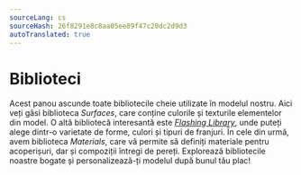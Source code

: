 ```yaml
---
sourceLang: cs
sourceHash: 26f8291e8c8aa05ee89f47c20dc2d9d3
autoTranslated: true
---
```


# Biblioteci
Acest panou ascunde toate bibliotecile cheie utilizate în modelul nostru. Aici veți găsi biblioteca *Surfaces*, care conține culorile și texturile elementelor din model. O altă bibliotecă interesantă este [*Flashing Library*](../getting-started-roofs/roofFlashingLibrary.md), unde puteți alege dintr-o varietate de forme, culori și tipuri de franjuri. În cele din urmă, avem biblioteca *Materials*, care vă permite să definiți materiale pentru acoperișuri, dar și compoziții întregi de pereți. Explorează bibliotecile noastre bogate și personalizează-ți modelul după bunul tău plac!
